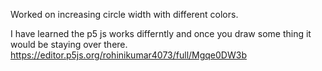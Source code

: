Worked on increasing circle width with different colors.

I have learned the p5 js works differntly and once you draw some thing it would be staying over there.
https://editor.p5js.org/rohinikumar4073/full/Mgqe0DW3b

